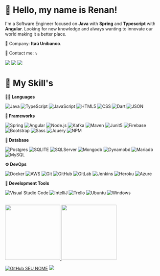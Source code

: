 <h1> 🖖 Hello, my name is <strong>Renan!</strong> </h1> 

<p> 
    I'm a Software Engineer focused on <strong>Java</strong> with <strong>Spring</strong> and <strong>Typescript</strong> with <strong>Angular</strong>. Looking for new knowledge and always wanting to innovate our world making it a better place.
</p>

<p>
  💼 Company: <strong>Itaú Unibanco</strong>.
</p>

<p>
  💌 Contact me: ⤵️
</p>

<p>
  <a href="mailto:renanalvessantos1999@gmail.com" target="_blank" alt="Gmail">
  <img src="https://img.shields.io/badge/-Gmail-FF0000?style=flat-square&labelColor=FF0000&logo=gmail&logoColor=white" /></a>

  <a href="https://www.linkedin.com/in/renan-santos-282487177/" target="_blank" alt="Linkedin">
  <img src="https://img.shields.io/badge/-Linkedin-0e76a8?style=flat-square&logo=Linkedin&logoColor=white&link=https://www.linkedin.com/in/renan-santos-282487177/" /></a>

  <a href="https://www.instagram.com/renansantos.java/" target="_blank" alt="Instagram">
  <img src="https://img.shields.io/badge/-Instagram-DF0174?style=flat-square&labelColor=DF0174&logo=instagram&logoColor=white&link=https://www.instagram.com/renansantos.java/"/></a>
</p>

<h1> 🚀 My Skill's </h1>

**👨‍💻 Languages**

  ![Java](https://img.shields.io/badge/Java-ED8B00?style=for-the-badge&logo=java&logoColor=white)
  ![TypeScript](https://img.shields.io/badge/TypeScript-007ACC?style=for-the-badge&logo=typescript&logoColor=white)
  ![JavaScript](https://img.shields.io/badge/JavaScript-F7DF1E?style=for-the-badge&logo=javascript&logoColor=black)
  ![HTML5](https://img.shields.io/badge/HTML5-E34F26?style=for-the-badge&logo=html5&logoColor=white)
  ![CSS](https://img.shields.io/badge/CSS-1572B6?style=for-the-badge&logo=css3&logoColor=white)
  ![Dart](https://img.shields.io/badge/Dart-0175C2?style=for-the-badge&logo=dart&logoColor=white)
  ![JSON](https://img.shields.io/badge/json-5E5C5C?style=for-the-badge&logo=json&logoColor=white)


**👾 Frameworks**

  ![Spring](https://img.shields.io/badge/Spring-6DB33F?style=for-the-badge&logo=spring&logoColor=white)
  ![Angular](https://img.shields.io/badge/Angular-DD0031?style=for-the-badge&logo=angular&logoColor=white)
  ![Node.js](https://img.shields.io/badge/Node.js-339933?style=for-the-badge&logo=nodedotjs&logoColor=white)
  ![Kafka](https://img.shields.io/badge/Apache_Kafka-231F20?style=for-the-badge&logo=apache-kafka&logoColor=white)
  ![Maven](https://img.shields.io/badge/apache_maven-C71A36?style=for-the-badge&logo=apachemaven&logoColor=white)
  ![Junit5](https://img.shields.io/badge/Junit5-25A162?style=for-the-badge&logo=junit5&logoColor=white)
  ![Firebase](https://img.shields.io/badge/firebase-ffca28?style=for-the-badge&logo=firebase&logoColor=black)
  ![Bootstrap](https://img.shields.io/badge/Bootstrap-563D7C?style=for-the-badge&logo=bootstrap&logoColor=white)
  ![Sass](https://img.shields.io/badge/Sass-CC6699?style=for-the-badge&logo=sass&logoColor=white)
  ![Jquery](https://img.shields.io/badge/jQuery-0769AD?style=for-the-badge&logo=jquery&logoColor=white)
  ![NPM](https://img.shields.io/badge/npm-CB3837?style=for-the-badge&logo=npm&logoColor=whit)

  **💾 Database**

  ![Postgres](https://img.shields.io/badge/PostgreSQL-316192?style=for-the-badge&logo=postgresql&logoColor=white)
  ![SQLITE](https://img.shields.io/badge/SQLite-07405E?style=for-the-badge&logo=sqlite&logoColor=white)
  ![SQLServer](https://img.shields.io/badge/Microsoft%20SQL%20Server-CC2927?style=for-the-badge&logo=microsoft%20sql%20server&logoColor=white)
  ![Mongodb](https://img.shields.io/badge/MongoDB-4EA94B?style=for-the-badge&logo=mongodb&logoColor=white)
  ![Dynamobd](https://img.shields.io/badge/Amazon%20DynamoDB-4053D6?style=for-the-badge&logo=Amazon%20DynamoDB&logoColor=white)
  ![Mariadb](https://img.shields.io/badge/MariaDB-003545?style=for-the-badge&logo=mariadb&logoColor=white)
  ![MySQL](https://img.shields.io/badge/MySQL-00000F?style=for-the-badge&logo=mysql&logoColor=white)

**⚙ DevOps**

  ![Docker](https://img.shields.io/badge/Docker-2CA5E0?style=for-the-badge&logo=docker&logoColor=white)
  ![AWS](https://img.shields.io/badge/Amazon_AWS-232F3E?style=for-the-badge&logo=amazon-aws&logoColor=white)
  ![Git](https://img.shields.io/badge/Git-F05032?style=for-the-badge&logo=git&logoColor=white)
  ![GitHub](	https://img.shields.io/badge/GitHub-100000?style=for-the-badge&logo=github&logoColor=white)
  ![GitLab](https://img.shields.io/badge/GitLab-330F63?style=for-the-badge&logo=gitlab&logoColor=white)
  ![Jenkins](https://img.shields.io/badge/Jenkins-D24939?style=for-the-badge&logo=Jenkins&logoColor=white)
  ![Heroku](https://img.shields.io/badge/Heroku-430098?style=for-the-badge&logo=heroku&logoColor=white)
  ![Azure](https://img.shields.io/badge/Azure_DevOps-0078D7?style=for-the-badge&logo=azure-devops&logoColor=white)

**🔧 Development Tools**

  ![Visual Studio Code](https://img.shields.io/badge/Visual_Studio_Code-0078D4?style=for-the-badge&logo=visual%20studio%20code&logoColor=white)
  ![IntelliJ](https://img.shields.io/badge/IntelliJIDEA-000000.svg?style=for-the-badge&logo=intellij-idea&logoColor=white)
  ![Trello](https://img.shields.io/badge/Trello-0052CC?style=for-the-badge&logo=trello&logoColor=white)
  ![Ubuntu](https://img.shields.io/badge/Ubuntu-E95420?style=for-the-badge&logo=ubuntu&logoColor=white)
  ![Windows](https://img.shields.io/badge/Windows-0078D6?style=for-the-badge&logo=windows&logoColor=white)

<br/>

<a href="https://github.com/renansantosdev">
  <img height="180em" src="https://github-readme-stats.vercel.app/api?username=renansantosdev&show_icons=true" />
</a>
<a href="https://github.com/renansantosdev">
  <img height="180em" src="https://github-readme-stats.vercel.app/api/top-langs/?username=renansantosdev&hide_langs_below=1&layout=compact" />
</a>

[![GitHub SEU NOME]( https://img.shields.io/github/followers/renansantosdev?label=follow&style=social)](LINK-DO-SEU-GITHUB)
![](https://komarev.com/ghpvc/?username=renanssantosdev&color=006bed)
